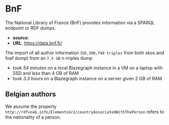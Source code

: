 # BnF

The National Library of France (BnF) provides information via a SPARQL endpoint or RDF dumps.

* **source**:
* **URL**: https://data.bnf.fr/

The import of all author information (`58,390,749 triples` from both skos and foaf dump)
from an `7.5 GB` n-triples dump
* took *54 minutes* on a local Blazegraph instance in a VM on a laptop with SSD and less than 4 GB of RAM
* took *3.3 hours* on a Blazegraph instance on a server given 2 GB of RAM

## Belgian authors

We assume the property `http://rdfvoab.info/ElementsGr2/countryAssociatedWithThePerson` refers to the nationality of a person.
